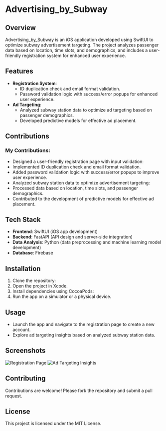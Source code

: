 # Advertising_by_Subway

## Overview
Advertising_by_Subway is an iOS application developed using SwiftUI to optimize subway advertisement targeting. 
The project analyzes passenger data based on location, time slots, and demographics, and includes a user-friendly registration system for enhanced user experience.

## Features
- **Registration System**:
  - ID duplication check and email format validation.
  - Password validation logic with success/error popups for enhanced user experience.
- **Ad Targeting**:
  - Analyzed subway station data to optimize ad targeting based on passenger demographics.
  - Developed predictive models for effective ad placement.

## Contributions
### My Contributions:
- Designed a user-friendly registration page with input validation:
- Implemented ID duplication check and email format validation.
- Added password validation logic with success/error popups to improve user experience.
- Analyzed subway station data to optimize advertisement targeting:
- Processed data based on location, time slots, and passenger demographics.
- Contributed to the development of predictive models for effective ad placement.

## Tech Stack
- **Frontend**: SwiftUI (iOS app development)
- **Backend**: FastAPI (API design and server-side integration)
- **Data Analysis**: Python (data preprocessing and machine learning model development)
- **Database**: Firebase

## Installation
1. Clone the repository:
2. Open the project in Xcode.
3. Install dependencies using CocoaPods:
4. Run the app on a simulator or a physical device.

## Usage
- Launch the app and navigate to the registration page to create a new account.
- Explore ad targeting insights based on analyzed subway station data.

## Screenshots
![Registration Page](path/to/registration_page_screenshot.png)
![Ad Targeting Insights](path/to/ad_targeting_insights_screenshot.png)

## Contributing
Contributions are welcome! Please fork the repository and submit a pull request.

## License
This project is licensed under the MIT License.
